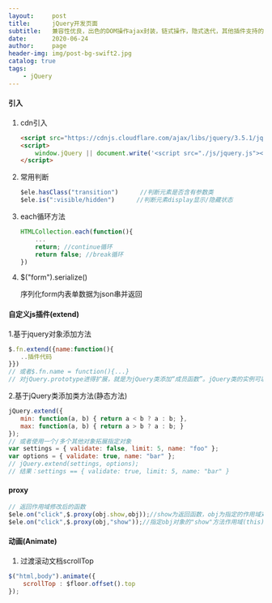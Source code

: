 ```yaml
---
layout:     post
title:      jQuery开发页面
subtitle:   兼容性优良，出色的DOM操作ajax封装，链式操作，隐式迭代，其他插件支持的特性
date:       2020-06-24
author:     page
header-img: img/post-bg-swift2.jpg
catalog: true
tags:
    - jQuery
---
```

#### 引入
1. cdn引入  

   ```html
   <script src="https://cdnjs.cloudflare.com/ajax/libs/jquery/3.5.1/jquery.min.js"></script>
   <script>
       window.jQuery || document.write('<script src="./js/jquery.js"><\/script>');
   </script>
   ```

2. 常用判断

   ```js
   $ele.hasClass("transition")		//判断元素是否含有参数类
   $ele.is(":visible/hidden")      //判断元素display显示/隐藏状态
   ```

3. each循环方法

   ```js
   HTMLCollection.each(function(){
       ...
       return; //continue循环
       return false; //break循环
   })
   ```

4. $("form").serialize()

   序列化form内表单数据为json串并返回

#### 自定义js插件(extend)

1.基于jquery对象添加方法

```js
$.fn.extend({name:function(){  
　　..插件代码  
}})  
// 或者$.fn.name = function(){...}  
// 对jQuery.prototype进得扩展，就是为jQuery类添加“成员函数”。jQuery类的实例可以使用这个“成员函数”  
```

2.基于jQuery类添加类方法(静态方法)
```js
jQuery.extend({　　
　　min: function(a, b) { return a < b ? a : b; },　　
　　max: function(a, b) { return a > b ? a : b; }　　
});　　
// 或者使用一个/多个其他对象拓展指定对象
var settings = { validate: false, limit: 5, name: "foo" }; 
var options = { validate: true, name: "bar" }; 
// jQuery.extend(settings, options); 
// 结果：settings == { validate: true, limit: 5, name: "bar" }
```

#### proxy
```js
// 返回作用域修改后的函数
$ele.on("click",$.proxy(obj.show,obj));//show为返回函数，obj为指定的作用域对象
$ele.on("click",$.proxy(obj,"show"));//指定obj对象的"show"方法作用域(this)为该对象
```

#### 动画(Animate)
1. 过渡滚动文档scrollTop
```js
$("html,body").animate({
    scrollTop : $floor.offset().top
});
```
